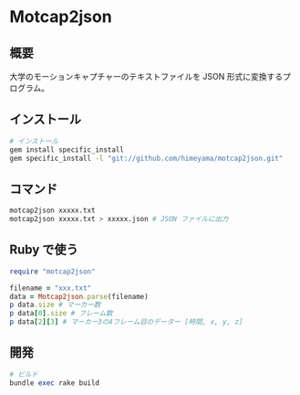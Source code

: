 # Motcap2json

## 概要
大学のモーションキャプチャーのテキストファイルを JSON 形式に変換するプログラム。

## インストール

```sh
# インストール
gem install specific_install
gem specific_install -l "git://github.com/himeyama/motcap2json.git"
```

## コマンド
```sh
motcap2json xxxxx.txt
motcap2json xxxxx.txt > xxxxx.json # JSON ファイルに出力
```

## Ruby で使う
```ruby
require "motcap2json"

filename = "xxx.txt"
data = Motcap2json.parse(filename)
p data.size # マーカー数
p data[0].size # フレーム数
p data[2][3] # マーカー3の4フレーム目のデーター [時間, x, y, z]
```

## 開発

```ruby
# ビルド
bundle exec rake build
```